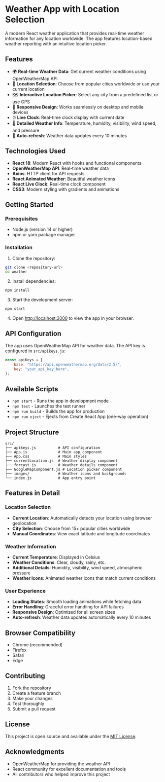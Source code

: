 # Weather App with Location Selection

A modern React weather application that provides real-time weather information for any location worldwide. The app features location-based weather reporting with an intuitive location picker.

## Features

- 🌍 **Real-time Weather Data**: Get current weather conditions using OpenWeatherMap API
- 📍 **Location Selection**: Choose from popular cities worldwide or use your current location
- 🗺️ **Interactive Location Picker**: Select any city from a predefined list or use GPS
- 📱 **Responsive Design**: Works seamlessly on desktop and mobile devices
- ⏰ **Live Clock**: Real-time clock display with current date
- 🌡️ **Detailed Weather Info**: Temperature, humidity, visibility, wind speed, and pressure
- 🔄 **Auto-refresh**: Weather data updates every 10 minutes

## Technologies Used

- **React 18**: Modern React with hooks and functional components
- **OpenWeatherMap API**: Real-time weather data
- **Axios**: HTTP client for API requests
- **React Animated Weather**: Beautiful weather icons
- **React Live Clock**: Real-time clock component
- **CSS3**: Modern styling with gradients and animations

## Getting Started

### Prerequisites

- Node.js (version 14 or higher)
- npm or yarn package manager

### Installation

1. Clone the repository:
```bash
git clone <repository-url>
cd weather
```

2. Install dependencies:
```bash
npm install
```

3. Start the development server:
```bash
npm start
```

4. Open [http://localhost:3000](http://localhost:3000) to view the app in your browser.

## API Configuration

The app uses OpenWeatherMap API for weather data. The API key is configured in `src/apikeys.js`:

```javascript
const apiKeys = {
    base: "https://api.openweathermap.org/data/2.5/",
    key: "your_api_key_here",
};
```

## Available Scripts

- `npm start` - Runs the app in development mode
- `npm test` - Launches the test runner
- `npm run build` - Builds the app for production
- `npm run eject` - Ejects from Create React App (one-way operation)

## Project Structure

```
src/
├── apikeys.js          # API configuration
├── App.js              # Main app component
├── App.css             # Main styles
├── currentLocation.js  # Weather display component
├── forcast.js          # Weather details component
├── GoogleMapComponent.js # Location picker component
├── images/             # Weather icons and backgrounds
└── index.js            # App entry point
```

## Features in Detail

### Location Selection
- **Current Location**: Automatically detects your location using browser geolocation
- **City Selection**: Choose from 15+ popular cities worldwide
- **Manual Coordinates**: View exact latitude and longitude coordinates

### Weather Information
- **Current Temperature**: Displayed in Celsius
- **Weather Conditions**: Clear, cloudy, rainy, etc.
- **Additional Details**: Humidity, visibility, wind speed, atmospheric pressure
- **Weather Icons**: Animated weather icons that match current conditions

### User Experience
- **Loading States**: Smooth loading animations while fetching data
- **Error Handling**: Graceful error handling for API failures
- **Responsive Design**: Optimized for all screen sizes
- **Auto-refresh**: Weather data updates automatically every 10 minutes

## Browser Compatibility

- Chrome (recommended)
- Firefox
- Safari
- Edge

## Contributing

1. Fork the repository
2. Create a feature branch
3. Make your changes
4. Test thoroughly
5. Submit a pull request

## License

This project is open source and available under the [MIT License](LICENSE).

## Acknowledgments

- OpenWeatherMap for providing the weather API
- React community for excellent documentation and tools
- All contributors who helped improve this project